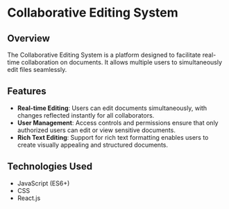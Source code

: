 # Collaborative Editing System

## Overview

The Collaborative Editing System is a platform designed to facilitate real-time collaboration on documents. 
It allows multiple users to simultaneously edit files seamlessly.

## Features

- **Real-time Editing**: Users can edit documents simultaneously, with changes reflected instantly for all collaborators.
- **User Management**: Access controls and permissions ensure that only authorized users can edit or view sensitive documents.
- **Rich Text Editing**: Support for rich text formatting enables users to create visually appealing and structured documents.

## Technologies Used

- JavaScript (ES6+)
- CSS
- React.js

